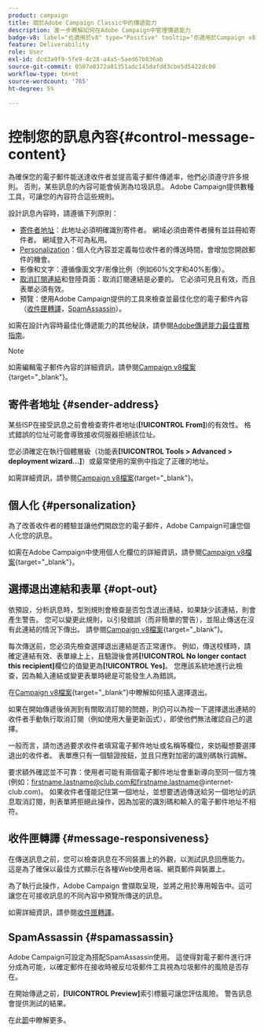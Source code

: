 ```yaml
---
product: campaign
title: 關於Adobe Campaign Classic中的傳遞能力
description: 進一步瞭解如何在Adobe Campaign中管理傳遞能力
badge-v8: label="也適用於v8" type="Positive" tooltip="亦適用於Campaign v8"
feature: Deliverability
role: User
exl-id: dcd3a9f9-5fe9-4c28-a4a5-5aed67b036ab
source-git-commit: 0507e0372a81351adc145dafdd3cbe5d5422dc00
workflow-type: tm+mt
source-wordcount: '765'
ht-degree: 5%

---
```


# 控制您的訊息內容{#control-message-content}

為確保您的電子郵件能送達收件者並提高電子郵件傳遞率，他們必須遵守許多規則。 否則，某些訊息的內容可能會偵測為垃圾訊息。 Adobe Campaign提供數種工具，可讓您的內容符合這些規則。

設計訊息內容時，請遵循下列原則：

* [寄件者地址](#sender-address)：此地址必須明確識別寄件者。 網域必須由寄件者擁有並註冊給寄件者。 網域登入不可為私用。
* [Personalization](#personalization)：個人化內容並定義每位收件者的傳送時間，會增加您開啟郵件的機會。
* 影像和文字：遵循像面文字/影像比例（例如60%文字和40%影像）。
* [取消訂閱連結](#opt-out)和登陸頁面：取消訂閱連結是必要的。 它必須可見且有效，而且表單必須有效。
* 預覽：使用Adobe Campaign提供的工具來檢查並最佳化您的電子郵件內容（[收件匣轉譯](#message-responsiveness)，[SpamAssassin](#spamassassin)）。

如需在設計內容時最佳化傳遞能力的其他秘訣，請參閱[Adobe傳遞能力最佳實務指南](https://experienceleague.adobe.com/docs/deliverability-learn/deliverability-best-practice-guide/content-best-practices-for-optimal-delivery.html)。

>[!NOTE]
>
>如需編輯電子郵件內容的詳細資訊，請參閱[Campaign v8檔案](https://experienceleague.adobe.com/docs/campaign/campaign-v8/send/emails/defining-the-email-content.html){target="_blank"}。

## 寄件者地址 {#sender-address}

某些ISP在接受訊息之前會檢查寄件者地址(**[!UICONTROL From]**)的有效性。 格式錯誤的位址可能會導致接收伺服器拒絕該位址。

您必須確定在執行個體層級（功能表&#x200B;**[!UICONTROL Tools > Advanced > deployment wizard...]**）或最常使用的案例中指定了正確的地址。

如需詳細資訊，請參閱[Campaign v8檔案](https://experienceleague.adobe.com/docs/campaign/campaign-v8/send/emails/defining-the-email-content.html){target="_blank"}。

## 個人化 {#personalization}

為了改善收件者的體驗並讓他們開啟您的電子郵件，Adobe Campaign可讓您個人化您的訊息。

如需在Adobe Campaign中使用個人化欄位的詳細資訊，請參閱[Campaign v8檔案](https://experienceleague.adobe.com/en/docs/campaign/campaign-v8/send/personalize/personalization-fields){target="_blank"}。

## 選擇退出連結和表單 {#opt-out}

依預設，分析訊息時，型別規則會檢查是否包含退出連結，如果缺少該連結，則會產生警告。 您可以變更此規則，以引發錯誤（而非簡單的警告），並阻止傳送在沒有此連結的情況下傳出。 請參閱[Campaign v8檔案](https://experienceleague.adobe.com/docs/campaign/campaign-v8/send/validate/delivery-analysis.html){target="_blank"}。

每次傳送前，您必須先檢查選擇退出連結是否正常運作。 例如，傳送校樣時，請確定連結有效、表單線上上，且驗證後會將&#x200B;**[!UICONTROL No longer contact this recipient]**&#x200B;欄位的值變更為&#x200B;**[!UICONTROL Yes]**。 您應該系統地進行此檢查，因為輸入連結或變更表單時總是可能發生人為錯誤。

在[Campaign v8檔案](https://experienceleague.adobe.com/docs/campaign/campaign-v8/send/personalize/personalization-blocks.html){target="_blank"}中瞭解如何插入選擇退出。

如果在開始傳遞後偵測到有關取消訂閱的問題，則仍可以為按一下選擇退出連結的收件者手動執行取消訂閱（例如使用大量更新函式），即使他們無法確認自己的選擇。

一般而言，請勿透過要求收件者填寫電子郵件地址或名稱等欄位，來妨礙想要選擇退出的收件者。 表單應只有一個驗證按鈕，並且只應對加密的識別碼執行調解。

要求額外確認並不可靠：使用者可能有兩個電子郵件地址會重新導向至同一個方塊(例如：firstname.lastname@club.com和firstname.lastname@internet-club.com)。 如果收件者僅能記住第一個地址，並想要透過傳送給另一個地址的訊息取消訂閱，則表單將拒絕此操作，因為加密的識別碼和輸入的電子郵件地址不相符。

## 收件匣轉譯 {#message-responsiveness}

在傳送訊息之前，您可以檢查訊息在不同裝置上的外觀，以測試訊息回應能力。 這是為了確保以最佳方式顯示在各種Web使用者端、網頁郵件與裝置上。

為了執行此操作，Adobe Campaign 會擷取呈現，並將之用於專用報告中。這可讓您在可接收訊息的不同內容中預覽所傳送的訊息。

如需詳細資訊，請參閱[收件匣轉譯](inbox-rendering.md)。

## SpamAssassin {#spamassassin}

Adobe Campaign可設定為搭配SpamAssassin使用。 這使得對電子郵件進行評分成為可能，以確定郵件在接收時被反垃圾郵件工具視為垃圾郵件的風險是否存在。

在開始傳遞之前，**[!UICONTROL Preview]**&#x200B;索引標籤可讓您評估風險。 警告訊息會提供測試的結果。

在此[節](spamassassin.md)中瞭解更多。
